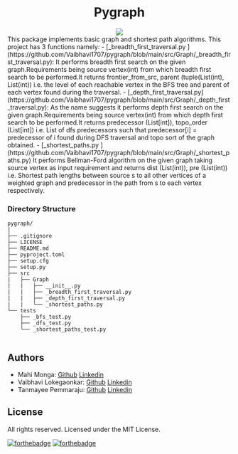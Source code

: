 <div align="center"><h1>Pygraph</h1></div>
<div align="center">
<a href="https://www.python.org/"><img src=https://forthebadge.com/images/badges/made-with-python.svg ></a>
</div>
This package implements basic graph and shortest path algorithms.
This project has 3 functions namely:
- [_breadth_first_traversal.py ](https://github.com/Vaibhavi1707/pygraph/blob/main/src/Graph/_breadth_first_traversal.py): It performs breadth first search on the given graph.Requirements being source vertex(int) from which breadth first search to be performed.It returns frontier_from_src, parent (tuple(List(int), List(int)) i.e. the level of each reachable vertex in the BFS tree and parent of each vertex found during the traversal.
- [_depth_first_traversal.py](https://github.com/Vaibhavi1707/pygraph/blob/main/src/Graph/_depth_first_traversal.py): As the name suggests it performs depth first search on the given graph.Requirements being source vertex(int) from which depth first search to be performed.It returns predecessor (List[int]), topo_order (List[int]) i.e. List of dfs predecessors such that predecessor[i] = predecessor of i found during DFS traversal and topo sort of the graph obtained.
- [_shortest_paths.py ](https://github.com/Vaibhavi1707/pygraph/blob/main/src/Graph/_shortest_paths.py) It performs Bellman-Ford algorithm on the given graph taking source vertex as input requirement and returns dist (List(int)), pre (List(int)) i.e. Shortest path lengths between source s to all other vertices of a weighted graph and predecessor in the path from s to each vertex respectively.


### Directory Structure
```
pygraph/
|
├── .gitignore
├── LICENSE
├── README.md
├── pyproject.toml
├── setup.cfg
├── setup.py
├── src
|   ├── Graph
|   |   ├── __init__.py
|   |   ├── _breadth_first_traversal.py
|   |   ├── _depth_first_traversal.py
|   |   └── _shortest_paths.py
└── tests
    ├── _bfs_test.py
    ├── _dfs_test.py
    └── _shortest_paths_test.py


```
## Authors

- Mahi Monga: [Github](https://github.com/mahimonga) [Linkedin](https://www.linkedin.com/in/mahimonga/)
- Vaibhavi Lokegaonkar: [Github](https://github.com/Vaibhavi1707) [Linkedin](https://www.linkedin.com/in/vaibhavi-lokegaonkar-06b844195/)
- Tanmayee Pemmaraju: [Github](https://github.com/priyansi) [Linkedin](https://www.linkedin.com/in/tanmayee-pemmaraju-2abb841aa/)


## License

All rights reserved. Licensed under the MIT License.

[![forthebadge](https://forthebadge.com/images/badges/built-with-love.svg)](https://forthebadge.com)
[![forthebadge](https://forthebadge.com/images/badges/open-source.svg)](https://forthebadge.com)
